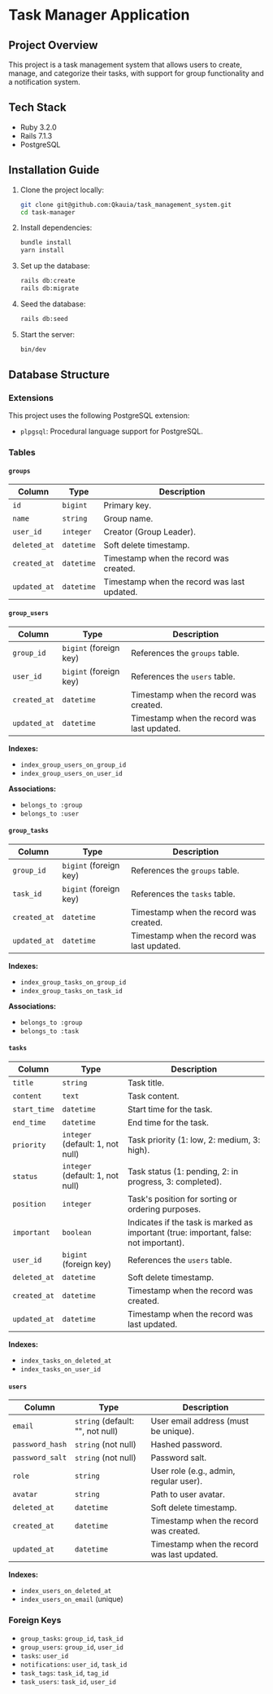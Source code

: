 # Task Manager Application

## Project Overview
This project is a task management system that allows users to create, manage, and categorize their tasks, with support for group functionality and a notification system.

## Tech Stack
- Ruby 3.2.0
- Rails 7.1.3
- PostgreSQL

## Installation Guide
1. Clone the project locally:
    ```bash
    git clone git@github.com:Qkauia/task_management_system.git
    cd task-manager
    ```
2. Install dependencies:
    ```bash
    bundle install
    yarn install
    ```
3. Set up the database:
    ```bash
    rails db:create
    rails db:migrate
    ```
4. Seed the database:
    ```bash
    rails db:seed
    ```
5. Start the server:
    ```bash
    bin/dev
    ```

## Database Structure

### Extensions
This project uses the following PostgreSQL extension:
- `plpgsql`: Procedural language support for PostgreSQL.

### Tables

#### `groups`
| Column     | Type                | Description                  |
|------------|--------------------|------------------------------|
| `id`       | `bigint`            | Primary key.                 |
| `name`     | `string`           | Group name.                  |
| `user_id`  | `integer`          | Creator (Group Leader).      |
| `deleted_at` | `datetime`       | Soft delete timestamp.       |
| `created_at` | `datetime`       | Timestamp when the record was created. |
| `updated_at` | `datetime`       | Timestamp when the record was last updated. |

#### `group_users`
| Column     | Type                | Description                  |
|------------|--------------------|------------------------------|
| `group_id` | `bigint` (foreign key) | References the `groups` table. |
| `user_id`  | `bigint` (foreign key) | References the `users` table. |
| `created_at` | `datetime`       | Timestamp when the record was created. |
| `updated_at` | `datetime`       | Timestamp when the record was last updated. |

**Indexes:**
- `index_group_users_on_group_id`
- `index_group_users_on_user_id`

**Associations:**
- `belongs_to :group`
- `belongs_to :user`

#### `group_tasks`
| Column     | Type                | Description                  |
|------------|--------------------|------------------------------|
| `group_id` | `bigint` (foreign key) | References the `groups` table. |
| `task_id`  | `bigint` (foreign key) | References the `tasks` table. |
| `created_at` | `datetime`       | Timestamp when the record was created. |
| `updated_at` | `datetime`       | Timestamp when the record was last updated. |

**Indexes:**
- `index_group_tasks_on_group_id`
- `index_group_tasks_on_task_id`

**Associations:**
- `belongs_to :group`
- `belongs_to :task`

#### `tasks`
| Column       | Type                     | Description                                                      |
|--------------|--------------------------|------------------------------------------------------------------|
| `title`      | `string`                 | Task title.                                                      |
| `content`    | `text`                   | Task content.                                                    |
| `start_time` | `datetime`               | Start time for the task.                                         |
| `end_time`   | `datetime`               | End time for the task.                                           |
| `priority`   | `integer` (default: 1, not null) | Task priority (1: low, 2: medium, 3: high).                     |
| `status`     | `integer` (default: 1, not null) | Task status (1: pending, 2: in progress, 3: completed).         |
| `position`   | `integer`                | Task's position for sorting or ordering purposes.                 |
| `important`  | `boolean`                | Indicates if the task is marked as important (true: important, false: not important). |
| `user_id`    | `bigint` (foreign key)   | References the `users` table.                                     |
| `deleted_at` | `datetime`               | Soft delete timestamp.                                            |
| `created_at` | `datetime`               | Timestamp when the record was created.                            |
| `updated_at` | `datetime`               | Timestamp when the record was last updated.                       |

**Indexes:**
- `index_tasks_on_deleted_at`
- `index_tasks_on_user_id`

#### `users`
| Column     | Type                | Description                  |
|------------|--------------------|------------------------------|
| `email`    | `string` (default: "", not null) | User email address (must be unique). |
| `password_hash` | `string` (not null) | Hashed password.            |
| `password_salt` | `string` (not null) | Password salt.              |
| `role`     | `string`           | User role (e.g., admin, regular user). |
| `avatar`   | `string`           | Path to user avatar.         |
| `deleted_at` | `datetime`       | Soft delete timestamp.       |
| `created_at` | `datetime`       | Timestamp when the record was created. |
| `updated_at` | `datetime`       | Timestamp when the record was last updated. |

**Indexes:**
- `index_users_on_deleted_at`
- `index_users_on_email` (unique)

### Foreign Keys
- `group_tasks`: `group_id`, `task_id`
- `group_users`: `group_id`, `user_id`
- `tasks`: `user_id`
- `notifications`: `user_id`, `task_id`
- `task_tags`: `task_id`, `tag_id`
- `task_users`: `task_id`, `user_id`
